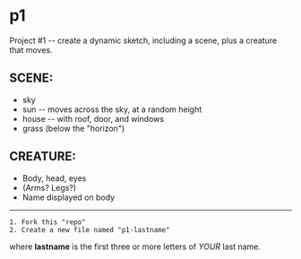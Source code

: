 # p1
Project #1 -- create a dynamic sketch, including a scene, plus a creature that moves.  

## SCENE:
+ sky
+ sun -- moves across the sky, at a random height
+ house -- with roof, door, and windows
+ grass (below the "horizon")

## CREATURE:
+ Body, head, eyes
+ (Arms? Legs?)
+ Name displayed on body

----

    1. Fork this "repo"  
    2. Create a new file named "p1-lastname"  
  where __lastname__ is the first three or more letters of _YOUR_ last name.
